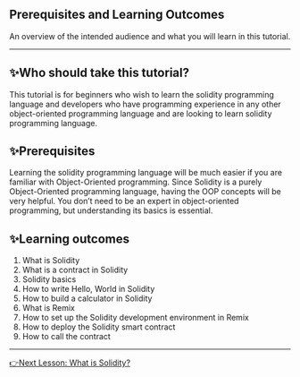 ## Prerequisites and Learning Outcomes
An overview of the intended audience and what you will learn in this tutorial.

---

## :sparkles:Who should take this tutorial?
This tutorial is for beginners who wish to learn the solidity programming language and developers who have programming experience 
in any other object-oriented programming language and are looking to learn solidity programming language.

## :sparkles:Prerequisites
Learning the solidity programming language will be much easier if you are familiar with Object-Oriented programming. 
Since Solidity is a purely Object-Oriented programming language, having the OOP concepts will be very helpful. 
You don’t need to be an expert in object-oriented programming, but understanding its basics is essential.

## :sparkles:Learning outcomes
1. What is Solidity
2. What is a contract in Solidity
3. Solidity basics
4. How to write Hello, World in Solidity
5. How to build a calculator in Solidity
6. What is Remix
7. How to set up the Solidity development environment in Remix
9. How to deploy the Solidity smart contract
10. How to call the contract

---
[👉Next Lesson: What is Solidity?](https://github.com/MunimIftikhar/Beginner-s-Tutorial-on-Building-a-Calculator-in-Solidity-Using-Remix/blob/main/What%20is%20Solidity.md)
